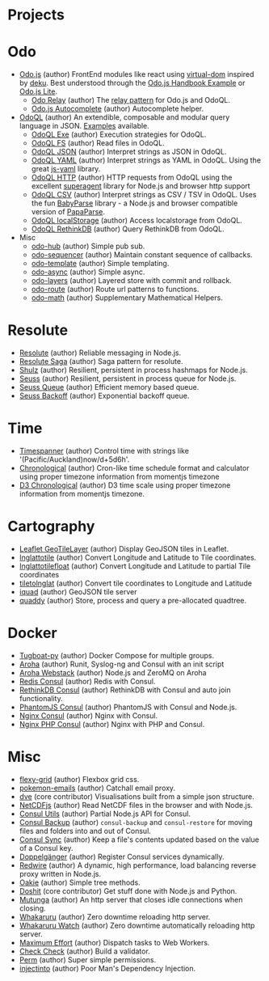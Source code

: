 # Projects

# Odo
- [Odo.js](https://github.com/odojs/odojs) (author) FrontEnd modules like react using [virtual-dom](https://github.com/Matt-Esch/virtual-dom) inspired by [deku](https://github.com/segmentid/deku/). Best understood through the [Odo.js Handbook Example](https://github.com/odojs/odojs-handbook) or [Odo.js Lite](https://github.com/odojs/odojs-lite).
  - [Odo Relay](https://github.com/odojs/odo-relay) (author) The [relay pattern](http://facebook.github.io/react/blog/2015/02/20/introducing-relay-and-graphql.html) for Odo.js and OdoQL.
  - [Odo.js Autocomplete](https://github.com/odojs/odojs-autocomplete) (author) Autocomplete helper.
- [OdoQL](https://github.com/odojs/odoql) (author) An extendible, composable and modular query language in JSON. [Examples](https://github.com/odojs/odoql/tree/master/examples) available.
  - [OdoQL Exe](https://github.com/odojs/odoql-exe) (author) Execution strategies for OdoQL.
  - [OdoQL FS](https://github.com/odojs/odoql-fs) (author) Read files in OdoQL.
  - [OdoQL JSON](https://github.com/odojs/odoql-json) (author) Interpret strings as JSON in OdoQL.
  - [OdoQL YAML](https://github.com/odojs/odoql-yaml) (author) Interpret strings as YAML in OdoQL. Using the great [js-yaml](https://github.com/nodeca/js-yaml) library.
  - [OdoQL HTTP](https://github.com/odojs/odoql-http) (author) HTTP requests from OdoQL using the excellent [superagent](https://github.com/visionmedia/superagent) library for Node.js and browser http support
  - [OdoQL CSV](https://github.com/odojs/odoql-csv) (author) Interpret strings as CSV / TSV in OdoQL. Uses the fun [BabyParse](https://github.com/Rich-Harris/BabyParse) library - a Node.js and browser compatible version of [PapaParse](http://papaparse.com/).
  - [OdoQL localStorage](https://github.com/odojs/odoql-localstorage) (author) Access localstorage from OdoQL.
  - [OdoQL RethinkDB](https://github.com/odojs/odoql-rethinkdb) (author) Query RethinkDB from OdoQL.
- Misc
  - [odo-hub](https://github.com/odojs/odo-hub) (author) Simple pub sub.
  - [odo-sequencer](https://github.com/odojs/odo-sequencer) (author) Maintain constant sequence of callbacks.
  - [odo-template](https://github.com/odojs/odo-template) (author) Simple templating.
  - [odo-async](https://github.com/odojs/odo-async) (author) Simple async.
  - [odo-layers](https://github.com/odojs/odo-layers) (author) Layered store with commit and rollback.
  - [odo-route](https://github.com/odojs/odo-route) (author) Route url patterns to functions.
  - [odo-math](https://github.com/odojs/odo-math) (author) Supplementary Mathematical Helpers.

# Resolute
- [Resolute](https://github.com/odojs/resolute) (author) Reliable messaging in Node.js.
- [Resolute Saga](https://github.com/odojs/resolute-saga) (author) Saga pattern for resolute.
- [Shulz](https://github.com/odojs/shulz) (author) Resilient, persistent in process hashmaps for Node.js.
- [Seuss](https://github.com/odojs/seuss) (author) Resilient, persistent in process queue for Node.js.
- [Seuss Queue](https://github.com/odojs/seuss-queue) (author) Efficient memory based queue.
- [Seuss Backoff](https://github.com/odojs/seuss-backoff) (author) Exponential backoff queue.

<!--
# Interactive Earth
See [demo](http://metocean.github.io/interactive-earth-handbook/) for example functionality.

- [D3 QuadTiles](https://github.com/metocean/d3-quadtiles) Clip tiles in a D3 projection for rendering.
- [D3 Geo Raster](https://github.com/metocean/d3-geo-raster) Rasterise tile images in a D3 projection as canvas elements.
- [Interactive Earth](https://github.com/metocean/interactive-earth) (core contributor) A 3d interactive earth that lets you layer data visualizations on top of it
- [Interactive Earth Handbook](https://github.com/metocean/interactive-earth-handbook) (core contributor) Good starting point for interactive-earth
- [Interactive Earth Tiles](https://github.com/metocean/interactive-earth-tiles) (core contributor) Tile layers for interactive-earth
- [Interactive Earth Polygons](https://github.com/metocean/interactive-earth-polygons) (core contributor) Polygon display for interactive earth. Coastlines, etc.
- [Interactive Earth Points](https://github.com/metocean/interactive-earth-points) (core contributor) Points layer for interactive-earth
- [Interactive Earth Interaction](https://github.com/metocean/interactive-earth-interaction) (author) Interaction layer for interactive-earth.
- [Smooth Tile Zoom](https://github.com/metocean/smoothtilezoom) (author) Smooth zoom calculations to stop popping while panning.
- [Subdivide Line](https://github.com/metocean/subdivideline) (author) Callback n times along a 2D line from a to b
-->

# Time
- [Timespanner](https://github.com/metocean/timespanner) (author) Control time with strings like '(Pacific/Auckland)now/d+5d6h'.
- [Chronological](https://github.com/metocean/chronological) (author) Cron-like time schedule format and calculator using proper timezone information from momentjs timezone
- [D3 Chronological](https://github.com/metocean/d3-chronological) (author) D3 time scale using proper timezone information from momentjs timezone.

# Cartography
- [Leaflet GeoTileLayer](https://github.com/metocean/leaflet-geotilelayer) (author) Display GeoJSON tiles in Leaflet.
- [lnglattotile](https://github.com/metocean/lnglattotile) (author) Convert Longitude and Latitude to Tile coordinates.
- [lnglattotilefloat](https://github.com/metocean/lnglattotilefloat) (author) Convert Longitude and Latitude to partial Tile coordinates
- [tiletolnglat](https://github.com/metocean/tiletolnglat) (author) Convert tile coordinates to Longitude and Latitude
- [iquad](https://github.com/metocean/iquad) (author) GeoJSON tile server
- [quaddy](https://github.com/metocean/quaddy) (author) Store, process and query a pre-allocated quadtree.

# Docker
- [Tugboat-py](https://github.com/metocean/tugboat-py) (author) Docker Compose for multiple groups.
- [Aroha](https://github.com/metocean/docker-aroha) (author) Runit, Syslog-ng and Consul with an init script
- [Aroha Webstack](https://github.com/metocean/docker-aroha-webstack) (author) Node.js and ZeroMQ on Aroha
- [Redis Consul](https://github.com/metocean/docker-redis-consul) (author) Redis with Consul.
- [RethinkDB Consul](https://github.com/metocean/docker-rethinkdb-consul) (author) RethinkDB with Consul and auto join functionality.
- [PhantomJS Consul](https://github.com/metocean/docker-phantomjs-consul) (author) PhantomJS with Consul and Node.js.
- [Nginx Consul](https://github.com/metocean/docker-nginx-consul) (author) Nginx with Consul.
- [Nginx PHP Consul](https://github.com/metocean/docker-nginx-php-consul) (author) Nginx with PHP and Consul.

# Misc
- [flexy-grid](https://github.com/odojs/flexy-grid) (author) Flexbox grid css.
- [pokemon-emails](https://github.com/odojs/pokemon-emails) (author) Catchall email proxy.
- [dve](https://github.com/metocean/dve) (core contributor) Visualisations built from a simple json structure.
- [NetCDFjs](https://github.com/metocean/netcdfjs) (author) Read NetCDF files in the browser and with Node.js.
- [Consul Utils](https://github.com/metocean/consul-utils) (author) Partial Node.js API for Consul.
- [Consul Backup](https://github.com/metocean/consul-backup) (author) `consul-backup` and `consul-restore` for moving files and folders into and out of Consul.
- [Consul Sync](https://github.com/metocean/consul-sync) (author) Keep a file's contents updated based on the value of a Consul key.
- [Doppelgänger](https://github.com/metocean/doppelganger) (author) Register Consul services dynamically.
- [Redwire](https://github.com/metocean/redwire) (author) A dynamic, high performance, load balancing reverse proxy written in Node.js.
- [Oakie](https://github.com/tcoats/oakie) (author) Simple tree methods.
- [Doshit](https://github.com/metocean/doshit) (core contributor) Get stuff done with Node.js and Python.
- [Mutunga](https://github.com/odojs/http-mutunga) (author) An http server that closes idle connections when closing.
- [Whakaruru](https://github.com/odojs/whakaruru) (author) Zero downtime reloading http server.
- [Whakaruru Watch](https://github.com/odojs/whakaruru-watch) (author) Zero downtime automatically reloading http server.
- [Maximum Effort](https://github.com/odojs/maximumeffort) (author) Dispatch tasks to Web Workers.
- [Check Check](https://github.com/odojs/checkcheck) (author) Build a validator.
- [Perm](https://github.com/odojs/perm) (author) Super simple permissions.
- [injectinto](https://github.com/odojs/injectinto) (author) Poor Man's Dependency Injection.

<!--
# Depreciated
- [Odo](https://github.com/odojs/odo), [Odo UI](https://github.com/odojs/odo-ui), [Odo Example](https://github.com/odojs/odo-example) (author) - Old Node.js and Durandal library. Use [Odo.js](https://github.com/odojs/odojs) instead.
- [Enhance](https://github.com/odojs/enhance) (author) - Manage multiple git repositories at once. Use [gr](https://github.com/mixu/gr) instead.
- [npm-christmas](https://github.com/odojs/npm-christmas) (author) The opposite of shrinkwrap, releases all your versions. Use [npm-check-updates](https://www.npmjs.com/package/npm-check-updates) instead.
- [Bump](https://github.com/odojs/bump) (author) - Increment version numbers for npm and bower. Use `npm version` instead.
- [Statistics](https://github.com/odojs/odo-statistics) (author) - Track string based statistics. There is probably a nicer way to do this involving [statsd](https://github.com/etsy/statsd).
- [tapinto](https://github.com/odojs/tapinto) (author) - Small Aspect Oriented Programming library to intercept method calls. Unused.
- [ducke-modem](https://github.com/metocean/ducke-modem) (author) Node.js Docker API.
- [ducke](https://github.com/metocean/ducke) (author) Node.js Docker api and cli.
- [tugboat](https://github.com/metocean/tugboat) (author) Node.js version of tugboat. Use [tugboat-py](https://github.com/metocean/tugboat-py) instead.
- [baseimage-docker-nodejs](https://github.com/metocean/baseimage-docker-nodejs) (author) Depreciated Node.js container on top of [phusion baseimage](https://github.com/phusion/baseimage-docker).
- [Mini Node.js](https://github.com/metocean/docker-mini-nodejs) (author) Node.js running on Alpine Linux with Runit and Syslog-ng.
- [Mini Node.js Consul](https://github.com/metocean/docker-mini-nodejs-consul) (author) Node.js running on Alpine Linux with Runit, Syslog-ng and Consul. Use [Aroha](https://github.com/metocean/docker-aroha) instead.
- [Vertical Check](https://github.com/metocean/verticalcheck) (author) Check DNS, ping and http.
-->
